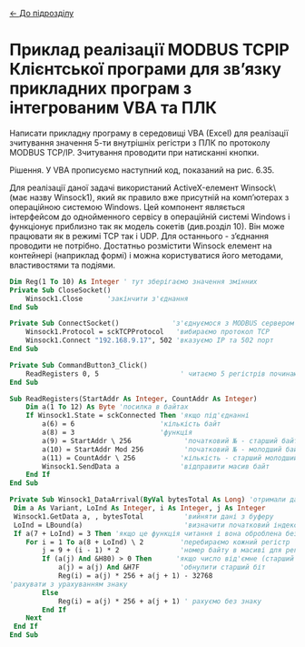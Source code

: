 [<- До підрозділу](README.md)

# Приклад реалізації MODBUS TCPIP Клієнтської програми для зв’язку прикладних програм з інтегрованим VBA та ПЛК

Написати прикладну програму в середовищі VBA (Excel) для реалізації зчитування значення 5-ти внутрішніх регістри з ПЛК по протоколу MODBUS TCP/IP. Зчитування проводити при натисканні кнопки. 

Рішення. У VBA прописуємо наступний код, показаний на рис. 6.35.

Для реалізації даної задачі використаний ActiveX-елемент Winsock\ (має назву Winsock1), який як правило вже присутній на комп’ютерах з операційною системою Windows. Цей компонент являється інтерфейсом до однойменного сервісу в операційній системі Windows і функціонує приблизно так як модель сокетів (див.розділ 10). Він може працювати як в режимі TCP так і UDP. Для останнього - з’єднання проводити не потрібно. Достатньо розмістити Winsock елемент на контейнері (наприклад формі) і можна користуватися його методами, властивостями та подіями. 

```vb
Dim Reg(1 To 10) As Integer ' тут зберігаємо значення змінних
Private Sub CloseSocket()
    Winsock1.Close 		'закінчити з'єднання
End Sub

Private Sub ConnectSocket()  			'з'єднуємося з MODBUS сервером
    Winsock1.Protocol = sckTCPProtocol   'вибираємо протокол ТСР
    Winsock1.Connect "192.168.9.17", 502 'вказуємо ІР та 502 порт
End Sub

Private Sub CommandButton3_Click()
    ReadRegisters 0, 5                    ' читаємо 5 регістрів починаючи з 0
End Sub

Sub ReadRegisters(StartAddr As Integer, CountAddr As Integer)
    Dim a(1 To 12) As Byte 'посилка в байтах
    If Winsock1.State = sckConnected Then 'якщо під'єднанні
        a(6) = 6 					 'кількість байт
        a(8) = 3					 'функція
        a(9) = StartAddr \ 256             'початковий № - старший байт
        a(10) = StartAddr Mod 256          'початковий № - молодший байт
        a(11) = CountAddr \ 256           'кількість - старший молодший байт
        Winsock1.SendData a               'відправити масив байт
    End If
End Sub

Private Sub Winsock1_DataArrival(ByVal bytesTotal As Long) 'отримали дані
 Dim a As Variant, LoInd As Integer, i As Integer, j As Integer
 Winsock1.GetData a, , bytesTotal          'вийняти дані з буферу
 LoInd = LBound(a)                         'визначити початковий індекс масиву
 If a(7 + LoInd) = 3 Then 'якщо це функція читання і вона оброблена без помилок
    For i = 1 To a(8 + LoInd) \ 2         'перебираємо кожний регістр
        j = 9 + (i - 1) * 2               'номер байту в масиві для регістру і
        If (a(j) And &H80) > 0 Then      'якщо число від'ємне (старший біт в 1)
            a(j) = a(j) And &H7F          'обнулити старший біт
            Reg(i) = a(j) * 256 + a(j + 1) - 32768 
'рахувати з урахуванням знаку
        Else
            Reg(i) = a(j) * 256 + a(j + 1) ' рахуємо без знаку
        End If
    Next
 End If
End Sub

```
